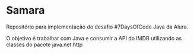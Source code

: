 # Samara
Repositório para implementação do desafio #7DaysOfCode Java da Alura.

O objetivo é trabalhar com Java e consumir a API do IMDB utilizando as classes
do pacote java.net.http
